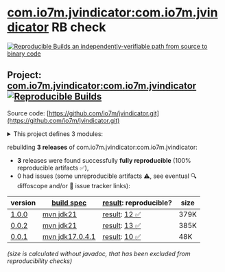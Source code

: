 [com.io7m.jvindicator:com.io7m.jvindicator](https://central.sonatype.com/artifact/com.io7m.jvindicator/com.io7m.jvindicator/versions) RB check
=======

[![Reproducible Builds](https://reproducible-builds.org/images/logos/rb.svg) an independently-verifiable path from source to binary code](https://reproducible-builds.org/)

## Project: [com.io7m.jvindicator:com.io7m.jvindicator](https://central.sonatype.com/artifact/com.io7m.jvindicator/com.io7m.jvindicator/versions) [![Reproducible Builds](https://img.shields.io/endpoint?url=https://raw.githubusercontent.com/jvm-repo-rebuild/reproducible-central/master/content/com/io7m/jvindicator/badge.json)](https://github.com/jvm-repo-rebuild/reproducible-central/blob/master/content/com/io7m/jvindicator/README.md)

Source code: [https://github.com/io7m/jvindicator.git](https://github.com/io7m/jvindicator.git)

<details><summary>This project defines 3 modules:</summary>

* [com.io7m.jvindicator:com.io7m.jvindicator](https://central.sonatype.com/artifact/com.io7m.jvindicator/com.io7m.jvindicator/overview)
* [com.io7m.jvindicator:com.io7m.jvindicator.core](https://central.sonatype.com/artifact/com.io7m.jvindicator/com.io7m.jvindicator.core/overview)
* [com.io7m.jvindicator:com.io7m.jvindicator.tests](https://central.sonatype.com/artifact/com.io7m.jvindicator/com.io7m.jvindicator.tests/overview)
</details>

rebuilding **3 releases** of com.io7m.jvindicator:com.io7m.jvindicator:
- **3** releases were found successfully **fully reproducible** (100% reproducible artifacts :white_check_mark:),
- 0 had issues (some unreproducible artifacts :warning:, see eventual :mag: diffoscope and/or :memo: issue tracker links):

| version | [build spec](/BUILDSPEC.md) | [result](https://reproducible-builds.org/docs/jvm/): reproducible? | size |
| -- | --------- | ------ | -- |
| [1.0.0](https://central.sonatype.com/artifact/com.io7m.jvindicator/com.io7m.jvindicator/1.0.0/pom) | [mvn jdk21](com.io7m.jvindicator-1.0.0.buildspec) | [result](com.io7m.jvindicator-1.0.0.buildinfo): [12 :white_check_mark: ](com.io7m.jvindicator-1.0.0.buildcompare) | 379K |
| [0.0.2](https://central.sonatype.com/artifact/com.io7m.jvindicator/com.io7m.jvindicator/0.0.2/pom) | [mvn jdk21](com.io7m.jvindicator-0.0.2.buildspec) | [result](com.io7m.jvindicator-0.0.2.buildinfo): [13 :white_check_mark: ](com.io7m.jvindicator-0.0.2.buildcompare) | 385K |
| [0.0.1](https://central.sonatype.com/artifact/com.io7m.jvindicator/com.io7m.jvindicator/0.0.1/pom) | [mvn jdk17.0.4.1](com.io7m.jvindicator-0.0.1.buildspec) | [result](com.io7m.jvindicator-0.0.1.buildinfo): [10 :white_check_mark: ](com.io7m.jvindicator-0.0.1.buildcompare) | 48K |

<i>(size is calculated without javadoc, that has been excluded from reproducibility checks)</i>
